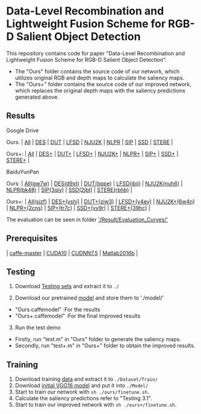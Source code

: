 # Data-Level Recombination and Lightweight Fusion Scheme for RGB-D Salient Object Detection

This repository contains code for paper "Data-Level Recombination and Lightweight Fusion Scheme for RGB-D Salient Object Detection".
* The "Ours" folder contains the source code of our network, which utilizes original RGB and depth maps to calculate the saliency maps.
* The "Ours+" folder contains the source code of our improved network, which replaces the original depth maps with the saliency predictions generated above.

## Results
Google Drive

Ours:  | [All](https://drive.google.com/file/d/1pYst3x1YLhulrQp6Yh7ycFoyvkyPH3gC/view?usp=sharing)
| [DES](https://drive.google.com/file/d/10X5OzrK79-SL16Rk1WVR6RZAgvAJ3DX_/view?usp=sharing)
| [DUT](https://drive.google.com/file/d/1o5h8NkEo93KSliYuIpNQs56F5uPjNeRm/view?usp=sharing)
| [LFSD](https://drive.google.com/file/d/1tf58qxAlsfUA7eFWdlbeF3XXfEcEZqAR/view?usp=sharing)
| [NJU2K](https://drive.google.com/file/d/1YpDYdgSY7iwqKQGEu80BbtnuxGp3gYHY/view?usp=sharing)
| [NLPR](https://drive.google.com/file/d/19Pp5bNXVDzaDEh-GHhkBNZ264kCYjvyb/view?usp=sharing)
| [SIP](https://drive.google.com/file/d/1bmZNjH410M-I8padKqiLMjAxzQ6AIyFn/view?usp=sharing)
| [SSD](https://drive.google.com/file/d/1q8yRa3ckKFOFaQQ4WgRwJU6wqJT5PERD/view?usp=sharing)
| [STERE](https://drive.google.com/file/d/1TVt19Jpg5nZrBHaY863Foz0735fjboVD/view?usp=sharing) |

Ours+: | [All](https://drive.google.com/file/d/1l9E6cpoKWQQCg87W02yu7x9dEnBVCm3a/view?usp=sharing)
| [DES+](https://drive.google.com/file/d/1f8ney3in65ToQDBghLwZVrRdDNkn8QCK/view?usp=sharing)
| [DUT+](https://drive.google.com/file/d/1ywIIJJxKvZFFEkgF9HWSJem7I75omret/view?usp=sharing)
| [LFSD+](https://drive.google.com/file/d/1qNGG7F9WthCgq9uPlRrPU1foFczbYLtB/view?usp=sharing)
| [NJU2K+](https://drive.google.com/file/d/1tHBRnOwjxZ3B0s8pwWI50z15SO_gQwDj/view?usp=sharing)
| [NLPR+](https://drive.google.com/file/d/1vs8nXFrtA8QeSO2GQQnihYuF9YDVqVqW/view?usp=sharing)
| [SIP+](https://drive.google.com/file/d/1bIVvn5cTBt3yst0TA9Gbl8V4yzJnMLuf/view?usp=sharing)
| [SSD+](https://drive.google.com/file/d/10IrXF3ae_kz1uhVlbfp6mSWgseQacK-j/view?usp=sharing)
| [STERE+](https://drive.google.com/file/d/16rc4HgrH1IEYGZO9RZsVyMw-XubtIO6c/view?usp=sharing) |

BaiduYunPan

Ours:  | [All(gw7w)](https://pan.baidu.com/s/1o4EUKpsAdhwz5fzRq8cDeg)
| [DES(d9xt)](https://pan.baidu.com/s/1SNW7pr1JXWT5waRnRMbWcw)
| [DUT(bppe)](https://pan.baidu.com/s/1f83LVl_QsFeR8CDsodiwuQ)
| [LFSD(ibij)](https://pan.baidu.com/s/1ORMjHSfFdVS0EpxLMa3-3Q)
| [NJU2K(nuh6)](https://pan.baidu.com/s/1wXHDbVsn4A3oHdjzqgCgsg)
| [NLPR(bk48)](https://pan.baidu.com/s/1z9OTVo2rP51kyWh70VKXzg)
| [SIP(3qiy)](https://pan.baidu.com/s/1MTikkN5uPcgsmulwPzB6mA)
| [SSD(2jbt)](https://pan.baidu.com/s/1BFDxvxvuRW7LWvTSxFK5uw)
| [STERE(rbhb)](https://pan.baidu.com/s/1j2HJ3GxUA_N-6Z6c3ICY_g) |

Ours+: | [All(sjzf)](https://pan.baidu.com/s/12AJH94m5Hi-qXI7JByOtWA)
| [DES+(vshi)](https://pan.baidu.com/s/1cJbZ6awbpYriCZr2ipBLEg)
| [DUT+(ziw3)](https://pan.baidu.com/s/1w_cAsMthEceg_5DJ698A_Q)
| [LFSD+(v4ey)](https://pan.baidu.com/s/1KIB1zIDdZIiyNnJ8JzUS1A)
| [NJU2K+(6w4n)](https://pan.baidu.com/s/1xGR5iKU9X2Y3tXn6AULpnw)
| [NLPR+(2cns)](https://pan.baidu.com/s/1zN5tfLDZtA43sldN_NMeSA)
| [SIP+(tr7c)](https://pan.baidu.com/s/1s4bdanJRe3rRiVFgsjAYHA)
| [SSD+(vy9r)](https://pan.baidu.com/s/1IdbslI715j1LsBlxYTbzLw)
| [STERE+(39hc)](https://pan.baidu.com/s/1NY0bViogXHTg07Ie5GwORQ) |

The evaluation can be seen in folder ['/Result/Evaluation_Curves/'](https://github.com/XueHaoWang-Beijing/DRLF/tree/master/Result/Evaluation_Curves)

## Prerequisites
| [caffe-master](https://github.com/BVLC/caffe) | [CUDA10](https://developer.nvidia.com/cuda-downloads) | [CUDNN7.5](https://docs.nvidia.com/deeplearning/sdk/cudnn-install/) | [Matlab2016b](https://www.mathworks.com/) |

## Testing
1. Download [Testing sets](https://drive.google.com/file/d/1tmGjqfIAO2cTDZ8QmHXsUlBfZPTbtVeU/view?usp=sharing) and extract it to `./`

2. Download our pretrained [model](https://drive.google.com/drive/folders/1XxAvrP6LdQsWhycTxXyyCVHBl1S4V-xV?usp=sharing) and store them to './model/'
* "Ours.caffemodel" :For the results
* "Ours+.caffemodel" :For the final improved results

3. Run the test demo
* Firstly, run "test.m" in "Ours" folder to generate the saliency maps. 
* Secondly, run "test+.m" in "Ours+" folder to obtain the improved results.

## Training
1. Download training [data](https://drive.google.com/file/d/1tmGjqfIAO2cTDZ8QmHXsUlBfZPTbtVeU/view?usp=sharing)  and extract it to `./Dataset/Train/`
2. Download [initial VGG16 model](https://drive.google.com/file/d/1GzhdJuPNtRCxnnK0AWpFHeb5jwMPJ6HK/view?usp=sharing) and put it into `./Model/`
3. Start to train our network with `sh ./ours/finetune.sh`.
4. Calculate the saliency predictions refer to "Testing 3.1".
5. Start to train our improved network with `sh ./ours+/finetune.sh`.
